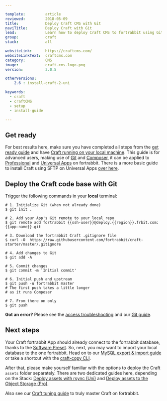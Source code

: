 ```yaml
---

template:         article
reviewed:         2018-05-09
title:            Deploy Craft CMS with Git 
naviTitle:        Deploy Craft with Git
lead:             Learn how to deploy Craft CMS to fortrabbit using Git for the code base and rsync for the runtime data. 
group:            craft
stack:            all

websiteLink:      https://craftcms.com/
websiteLinkText:  craftcms.com
category:         CMS
image:            craft-cms-logo.png
version:          3.0.5

otherVersions:
    2.6 : install-craft-2-uni

keywords:
  - craft
  - craftCMS
  - setup
  - install-guide

---
```


## Get ready

For best results here, make sure you have completed all steps from the [get ready guide](/get-ready) and have [Craft running on your local machine](/craft-3-install-local). This guide is for advanced users, making use of [Git](/git) and [Composer](/composer), it can be applied to [Professional](/app-pro) and [Universal Apps](/app-uni) on fortrabbit. There is a more basic guide to install Craft using SFTP on Universal Apps [over here](/craft-3-upload-sftp).

## Deploy the Craft code base with Git

Trigger the following commands in your **local** terminal:

```
# 1. Initialize Git (when not already done)
$ git init .

# 2. Add your App's Git remote to your local repo
$ git remote add fortrabbit {{ssh-user}}@deploy.{{region}}.frbit.com:{{app-name}}.git

# 3. Download the fortrabbit Craft .gitignore file
$ curl -O  https://raw.githubusercontent.com/fortrabbit/craft-starter/master/.gitignore

# 4. Add changes to Git
$ git add -A

# 5. Commit changes
$ git commit -m 'Initial commit'

# 6. Initial push and upstream
$ git push -u fortrabbit master
# The first push takes a little longer
# as it runs Composer

# 7. From there on only
$ git push
```

**Got an error?** Please see the [access troubleshooting](/access-methods#toc-troubleshooting) and our [Git guide](/git).


## Next steps

Your Craft fortrabbit App should already connect to the fortrabbit database, thanks to the [Software Preset](/app#toc-software-preset). So, next, you may want to import your local database to the one fortrabbit. Head on to our [MySQL export & import guide](/mysql#toc-export-amp-import) or take a shortcut with the [craft-copy CLI](/craft-3-tuning#toc-craft-copy).

After that, please make yourself familiar with the options to deploy the Craft `assets` folder separately. There are two dedicated guides here, depending on the Stack: [Deploy assets with rsync (Uni)](/craft-3-assets-uni) and [Deploy assets to the Object Storage (Pro)](/craft-3-assets-pro).

Also see our [Craft tuning guide](/craft-3-tuning) to truly master Craft on fortrabbit.